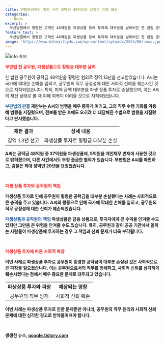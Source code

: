 ```yaml
---
title: 전법원공무원 횡령 사건 공탁금 48억으로 심각한 신뢰 훼손
categories:
  - News
excerpt: >
  부산법원에서 횡령한 고액인 48억원을 파생상품 등에 투자해 대부분을 날려버린 전 법원 공무원이 징역 13년을 선고받았다. 재판부는 그의 행동이 국가에 막대한 손해를 주고 사회적 신뢰를 훼손시킨 것으로 판단했으며, 범행으로 인해 피해 금액의 대부분이 손실됐다고 지적했다. 이는 특히 피해 금액이 막심한데도 불구하고 A씨의 재산 상태를 고려할 때 피해 회복이 어려울 것으로 판단되기 때문이라고 밝혔다. A씨는 다양한 범행을 저질렀으며, 벌금 납부로 피해금액을 회복하기 어렵다는 것을 감안해 실형을 선고했다.
feature_text: >
  부산법원에서 횡령한 고액인 48억원을 파생상품 등에 투자해 대부분을 날려버린 전 법원 공무원이 징역 13년을 선고받았다. 재판부는 그의 행동이 국가에 막대한 손해를 주고 사회적 신뢰를 훼손시킨 것으로 판단했으며, 범행으로 인해 피해 금액의 대부분이 손실됐다고 지적했다. 이는 특히 피해 금액이 막심한데도 불구하고 A씨의 재산 상태를 고려할 때 피해 회복이 어려울 것으로 판단되기 때문이라고 밝혔다. A씨는 다양한 범행을 저질렀으며, 벌금 납부로 피해금액을 회복하기 어렵다는 것을 감안해 실형을 선고했다.
image: 'https://www.behealthy4u.com/wp-content/uploads/2024/06/news.jpg'
---
```


<p><img src="https://www.behealthy4u.com/wp-content/uploads/2024/06/news.jpg" alt="info 속보" /></p>

<p><b><span style="color: #ee2323;">부판법 전 공무원, 파생상품으로 횡령금 대부분 날려</span></b></p>

<p>한 법원 공무원이 공탁금 48억원을 횡령한 혐의로 징역 13년을 선고받았습니다. A씨는 국가에 막대한 손해를 입히고, 공무원의 직무 공정성에 대한 사회적 신뢰를 훼손시킨 것으로 지적되었습니다. 특히, 피해 금액 대부분을 파생 상품 투자로 손실했으며, 이는 A씨의 재산 상태로 볼 때 피해 회복이 어려울 것으로 지적되었습니다.</p>

<p><b><span style="color: #1a5490;">부판법의 판결</span><b>
재판부는 A씨의 범행을 매우 중하게 여기고, 그의 직무 수행 기회를 악용해 범행을 저질렀으며, 전보를 받은 후에도 오히려 더 대담해진 수법으로 범행을 저질렀다고 판시했습니다.</p>

<table>
    <tr>
        <td style="text-align: center; height: 17px;"><b>재판 결과</b></td>
        <td style="text-align: center; height: 17px;"><b>상세 내용</b></td>
    </tr>
    <tr>
        <td style="text-align: center; height: 17px;">징역 13년 선고</td>
        <td style="text-align: center; height: 17px;">파생상품 투자로 횡령금 대부분 손실</td>
    </tr>
</table>

<p>A씨는 공탁금 48억원 중 37억원을 파생상품에, 5억원을 개인채무 변제에 사용한 것으로 밝혀졌으며, 다른 사건에서도 부정 출금한 혐의가 있습니다. 부판법은 A씨를 파면하고, 검찰은 최대 징역인 20년을 요청했습니다.</p>

<p data-ke-size="size16"> &nbsp;</p>

<p><b><span style="color: #ee2323;">파생 상품 투자와 공무원의 책임</span></b></p>

<p>파생상품 투자로 인해 공무원이 횡령한 공탁금을 대부분 손실했다는 사례는 사회적으로 큰 충격을 주고 있습니다. A씨의 행동으로 인해 국가에 막대한 손해를 입히고, 공무원의 직무 공정성에 대한 신뢰가 훼손되었습니다.</p>

<p><b><span style="color: #1a5490;">파생상품과 공작원의 책임</span><b>
파생상품은 금융 상품으로, 투자자에게 큰 수익을 안겨줄 수도 있지만 그만큼 큰 위험을 안겨줄 수도 있습니다. 특히, 공무원과 같이 공공 기관에서 일하는 사람들이 파생상품에 투자하는 경우 그 책임과 신뢰 문제가 더욱 부각됩니다.</p>

<p data-ke-size="size16"> &nbsp;</p>

<p><b><span style="color: #ee2323;">파생상품 투자에 따른 사회적 파장</span></b></p>

<p>이번 사례로 파생상품 투자로 공무원이 횡령한 공탁금이 대부분 손실된 것은 사회적으로 큰 파장을 일으켰습니다. 이는 공무원으로서의 직무를 방해하고, 사회적 신뢰를 심각하게 훼손시켰다는 점에서 매우 중요한 문제로 대두되고 있습니다.</p>

<table>
    <tr>
        <td style="text-align: center; height: 17px;"><b>파생상품 투자와 파장</b></td>
        <td style="text-align: center; height: 17px;"><b>예상되는 영향</b></td>
    </tr>
    <tr>
        <td style="text-align: center; height: 17px;">공무원의 직무 방해</td>
        <td style="text-align: center; height: 17px;">사회적 신뢰 훼손</td>
    </tr>
</table>

<p>이번 사례는 파생상품 투자로 인한 문제뿐만 아니라, 공무원의 직무 윤리와 사회적 신뢰 문제에 대한 심각한 경고로 받아들여져야 합니다.</p>

<p data-ke-size="size16"> &nbsp;</p>
생생한 뉴스, <a href="https://qoogle.tistory.com" rel="dofollow">qoogle.tistory.com</a>


